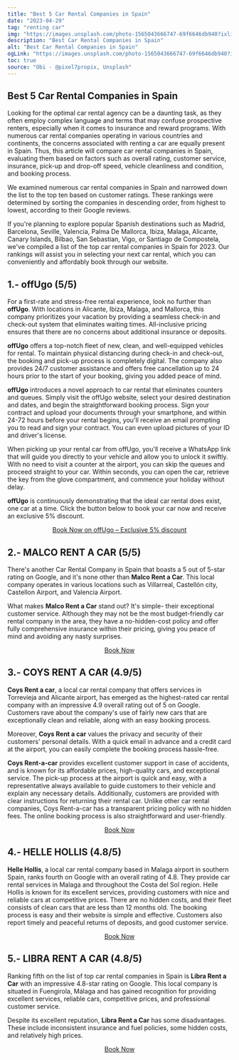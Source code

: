 ```yaml
---
title: "Best 5 Car Rental Companies in Spain"
date: "2023-04-29"
tag: "renting car"
img: "https://images.unsplash.com/photo-1565043666747-69f6646db940?ixlib=rb-4.0.3&ixid=MnwxMjA3fDB8MHxwaG90by1wYWdlfHx8fGVufDB8fHx8&auto=format&fit=crop&w=774&q=80"
description: "Best Car Rental Companies in Spain"
alt: "Best Car Rental Companies in Spain"
ogLink: "https://images.unsplash.com/photo-1565043666747-69f6646db940?ixlib=rb-4.0.3&ixid=MnwxMjA3fDB8MHxwaG90by1wYWdlfHx8fGVufDB8fHx8&auto=format&fit=crop&w=774&q=80"
toc: true
source: "Obi - @pixel7propix, Unsplash"
---
```


## Best 5 Car Rental Companies in Spain


Looking for the optimal car rental agency can be a daunting task, as they often employ complex language and terms that may confuse prospective renters, especially when it comes to insurance and reward programs. With numerous car rental companies operating in various countries and continents, the concerns associated with renting a car are equally present in Spain. Thus, this article will compare car rental companies in Spain, evaluating them based on factors such as overall rating, customer service, insurance, pick-up and drop-off speed, vehicle cleanliness and condition, and booking process.

We examined numerous car rental companies in Spain and narrowed down the list to the top ten based on customer ratings. These rankings were determined by sorting the companies in descending order, from highest to lowest, according to their Google reviews.

If you're planning to explore popular Spanish destinations such as Madrid, Barcelona, Seville, Valencia, Palma De Mallorca, Ibiza, Malaga, Alicante, Canary Islands, Bilbao, San Sebastian, Vigo, or Santiago de Compostela, we've compiled a list of the top car rental companies in Spain for 2023. Our rankings will assist you in selecting your next car rental, which you can conveniently and affordably book through our website.

## 1.- offUgo (5/5) 

For a first-rate and stress-free rental experience, look no further than **offUgo**. With locations in Alicante, Ibiza, Malaga, and Mallorca, this company prioritizes your vacation by providing a seamless check-in and check-out system that eliminates waiting times. All-inclusive pricing ensures that there are no concerns about additional insurance or deposits.

**offUgo** offers a top-notch fleet of new, clean, and well-equipped vehicles for rental. To maintain physical distancing during check-in and check-out, the booking and pick-up process is completely digital. The company also provides 24/7 customer assistance and offers free cancellation up to 24 hours prior to the start of your booking, giving you added peace of mind.

**offUgo** introduces a novel approach to car rental that eliminates counters and queues. Simply visit the offUgo website, select your desired destination and dates, and begin the straightforward booking process. Sign your contract and upload your documents through your smartphone, and within 24-72 hours before your rental begins, you'll receive an email prompting you to read and sign your contract. You can even upload pictures of your ID and driver's license.

When picking up your rental car from offUgo, you'll receive a WhatsApp link that will guide you directly to your vehicle and allow you to unlock it swiftly. With no need to visit a counter at the airport, you can skip the queues and proceed straight to your car. Within seconds, you can open the car, retrieve the key from the glove compartment, and commence your holiday without delay.

**offUgo** is continuously demonstrating that the ideal car rental does exist, one car at a time. Click the button below to book your car now and receive an exclusive 5% discount.


<p style="text-align: center;"><a class="ring-1" href="https://offugo.es/?voucher=Carrentaldeals" target="_blank" rel="noopener">Book Now on offUgo – Exclusive 5% discount</a></p>

## 2.- MALCO RENT A CAR (5/5)

There's another Car Rental Company in Spain that boasts a 5 out of 5-star rating on Google, and it's none other than **Malco Rent a Car**. This local company operates in various locations such as Villarreal, Castellón city, Castellon Airport, and Valencia Airport.

What makes **Malco Rent a Car** stand out? It's simple- their exceptional customer service. Although they may not be the most budget-friendly car rental company in the area, they have a no-hidden-cost policy and offer fully comprehensive insurance within their pricing, giving you peace of mind and avoiding any nasty surprises.

<p style="text-align: center;"><a class="ring-1" href="https://www.malcorentacar.com/en/" target="_blank" rel="noopener">Book Now </a></p>

## 3.- COYS RENT A CAR (4.9/5)

**Coys Rent a car**, a local car rental company that offers services in Torrevieja and Alicante airport, has emerged as the highest-rated car rental company with an impressive 4.9 overall rating out of 5 on Google. Customers rave about the company's use of fairly new cars that are exceptionally clean and reliable, along with an easy booking process.

Moreover, **Coys Rent a car** values the privacy and security of their customers' personal details. With a quick email in advance and a credit card at the airport, you can easily complete the booking process hassle-free.

**Coys Rent-a-car** provides excellent customer support in case of accidents, and is known for its affordable prices, high-quality cars, and exceptional service. The pick-up process at the airport is quick and easy, with a representative always available to guide customers to their vehicle and explain any necessary details. Additionally, customers are provided with clear instructions for returning their rental car. Unlike other car rental companies, Coys Rent-a-car has a transparent pricing policy with no hidden fees. The online booking process is also straightforward and user-friendly.

<p style="text-align: center;"><a class="ring-1" href="https://www.coysrent-a-car.com/" target="_blank" rel="noopener">Book Now </a></p>

## 4.- HELLE HOLLIS (4.8/5)

**Helle Hollis**, a local car rental company based in Malaga airport in southern Spain, ranks fourth on Google with an overall rating of 4.8. They provide car rental services in Malaga and throughout the Costa del Sol region. Helle Hollis is known for its excellent services, providing customers with nice and reliable cars at competitive prices. There are no hidden costs, and their fleet consists of clean cars that are less than 12 months old. The booking process is easy and their website is simple and effective. Customers also report timely and peaceful returns of deposits, and good customer service.

<p style="text-align: center;"><a class="ring-1" href="https://www.hellehollis.com/" target="_blank" rel="noopener">Book Now </a></p>

## 5.- LIBRA RENT A CAR (4.8/5)

Ranking fifth on the list of top car rental companies in Spain is **Libra Rent a Car** with an impressive 4.8-star rating on Google. This local company is situated in Fuengirola, Málaga and has gained recognition for providing excellent services, reliable cars, competitive prices, and professional customer service.

Despite its excellent reputation, **Libra Rent a Car** has some disadvantages. These include inconsistent insurance and fuel policies, some hidden costs, and relatively high prices.

<p style="text-align: center;"><a class="ring-1" href="https://librarentacar.com/" target="_blank" rel="noopener">Book Now </a></p>


